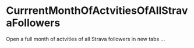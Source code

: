 # CurrrentMonthOfActvitiesOfAllStravaFollowers
Open a full month of actvities of all Strava followers in new tabs ...
